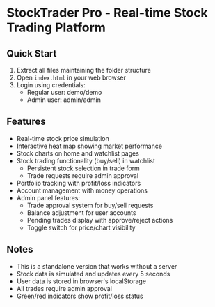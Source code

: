 # StockTrader Pro - Real-time Stock Trading Platform

## Quick Start
1. Extract all files maintaining the folder structure
2. Open `index.html` in your web browser
3. Login using credentials:
   - Regular user: demo/demo
   - Admin user: admin/admin

## Features
- Real-time stock price simulation
- Interactive heat map showing market performance
- Stock charts on home and watchlist pages
- Stock trading functionality (buy/sell) in watchlist
  - Persistent stock selection in trade form
  - Trade requests require admin approval
- Portfolio tracking with profit/loss indicators
- Account management with money operations
- Admin panel features:
  - Trade approval system for buy/sell requests
  - Balance adjustment for user accounts
  - Pending trades display with approve/reject actions
  - Toggle switch for price/chart visibility

## Notes
- This is a standalone version that works without a server
- Stock data is simulated and updates every 5 seconds
- User data is stored in browser's localStorage
- All trades require admin approval
- Green/red indicators show profit/loss status
